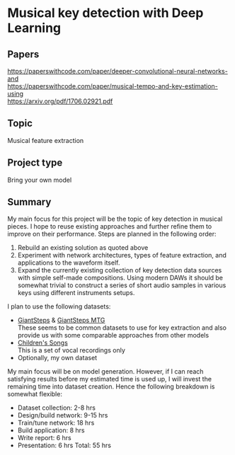 # Musical key detection with Deep Learning

## Papers
https://paperswithcode.com/paper/deeper-convolutional-neural-networks-and  
https://paperswithcode.com/paper/musical-tempo-and-key-estimation-using  
https://arxiv.org/pdf/1706.02921.pdf  

## Topic
Musical feature extraction

## Project type
Bring your own model

## Summary
My main focus for this project will be the topic of key detection in musical pieces. I hope to reuse existing approaches and further refine them to improve on their performance. Steps are planned in the following order:
1. Rebuild an existing solution as quoted above
2. Experiment with network architectures, types of feature extraction, and applications to the waveform itself.
3. Expand the currently existing collection of key detection data sources with simple self-made compositions. Using modern DAWs it should be somewhat trivial to construct a series of short audio samples in various keys using different instruments setups.

I plan to use the following datasets:
* [GiantSteps](https://github.com/GiantSteps/giantsteps-key-dataset) & [GiantSteps MTG](https://github.com/GiantSteps/giantsteps-mtg-key-dataset)  
These seems to be common datasets to use for key extraction and also provide us with some comparable approaches from other models
* [Children's Songs](https://dagshub.com/kinkusuma/children-song-dataset)  
This is a set of vocal recordings only
* Optionally, my own dataset

My main focus will be on model generation. However, if I can reach satisfying results before my estimated time is used up, I will invest the remaining time into dataset creation. Hence the following breakdown is somewhat flexible:
* Dataset collection: 2-8 hrs
* Design/build network: 9-15 hrs
* Train/tune network: 18 hrs
* Build application: 8 hrs
* Write report: 6 hrs
* Presentation: 6 hrs
Total: 55 hrs
